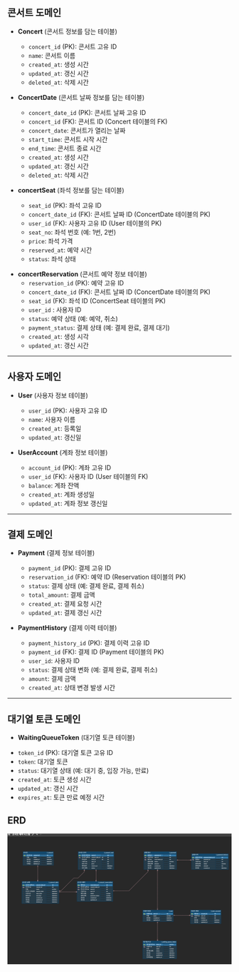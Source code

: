 ## 콘서트 도메인

- **Concert** (콘서트 정보를 담는 테이블)
    - `concert_id` (PK): 콘서트 고유 ID
    - `name`: 콘서트 이름
    - `created_at`: 생성 시간
    - `updated_at`: 갱신 시간
    - `deleted_at`: 삭제 시간

- **ConcertDate** (콘서트 날짜 정보를 담는 테이블)
    - `concert_date_id` (PK): 콘서트 날짜 고유 ID
    - `concert_id` (FK): 콘서트 ID (Concert 테이블의 FK)
    - `concert_date`: 콘서트가 열리는 날짜
    - `start_time`: 콘서트 시작 시간
    - `end_time`: 콘서트 종료 시간
    - `created_at`: 생성 시간
    - `updated_at`: 갱신 시간
    - `deleted_at`: 삭제 시간

- **concertSeat** (좌석 정보를 담는 테이블)
    - `seat_id` (PK): 좌석 고유 ID
    - `concert_date_id` (FK): 콘서트 날짜 ID (ConcertDate 테이블의 PK)
    - `user_id` (FK): 사용자 고유 ID (User 테이블의 PK)
    - `seat_no`: 좌석 번호 (예: 1번, 2번)
    - `price`: 좌석 가격
    - `reserved_at`: 예약 시간
    - `status`: 좌석 상태


* **concertReservation** (콘서트 예약 정보 테이블)
    - `reservation_id` (PK): 예약 고유 ID
    - `concert_date_id` (FK): 콘서트 날짜 ID (ConcertDate 테이블의 PK)
    - `seat_id` (FK): 좌석 ID (ConcertSeat 테이블의 PK)
    - `user_id` : 사용자 ID
    - `status`: 예약 상태 (예: 예약, 취소)
    - `payment_status`: 결제 상태 (예: 결제 완료, 결제 대기)
    - `created_at`: 생성 시각
    - `updated_at`: 갱신 시간

---
## 사용자 도메인

- **User** (사용자 정보 테이블)
    - `user_id` (PK): 사용자 고유 ID
    - `name`: 사용자 이름
    - `created_at`: 등록일
    - `updated_at`: 갱신일

- **UserAccount** (계좌 정보 테이블)
    - `account_id` (PK): 계좌 고유 ID
    - `user_id` (FK): 사용자 ID (User 테이블의 FK)
    - `balance`: 계좌 잔액
    - `created_at`: 계좌 생성일
    - `updated_at`: 계좌 정보 갱신일

---
## 결제 도메인

- **Payment** (결제 정보 테이블)
    - `payment_id` (PK): 결제 고유 ID
    - `reservation_id` (FK): 예약 ID (Reservation 테이블의 PK)
    - `status`: 결제 상태 (예: 결제 완료, 결제 취소)
    - `total_amount`: 결제 금액
    - `created_at`: 결제 요청 시간
    - `updated_at`: 결제 갱신 시간

- **PaymentHistory** (결제 이력 테이블)
    - `payment_history_id` (PK): 결제 이력 고유 ID
    - `payment_id` (FK): 결제 ID (Payment 테이블의 PK)
    - `user_id`: 사용자 ID
    - `status`: 결제 상태 변화 (예: 결제 완료, 결제 취소)
    - `amount`: 결제 금액
    - `created_at`: 상태 변경 발생 시간

---
## 대기열 토큰 도메인

* **WaitingQueueToken** (대기열 토큰 테이블)
- `token_id` (PK): 대기열 토큰 고유 ID
- `token`: 대기열 토큰
- `status`: 대기열 상태 (예: 대기 중, 입장 가능, 만료)
- `created_at`: 토큰 생성 시간
- `updated_at`: 갱신 시간
- `expires_at`: 토큰 만료 예정 시간


## ERD

![image](../docs/images/erd.png)